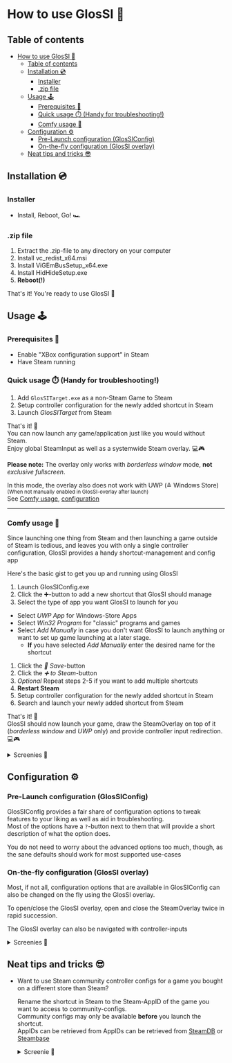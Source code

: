 # How to use GlosSI 📖

## Table of contents

- [How to use GlosSI 📖](#how-to-use-glossi-)
  - [Table of contents](#table-of-contents)
  - [Installation 💿](#installation-)
    - [Installer](#installer)
    - [.zip file](#zip-file)
  - [Usage 🕹️](#usage-️)
    - [Prerequisites 🚨](#prerequisites-)
    - [Quick usage ⏱️ (Handy for troubleshooting!)](#quick-usage-️-handy-for-troubleshooting)
    - [Comfy usage 🧸](#comfy-usage-)
  - [Configuration ⚙️](#configuration-️)
    - [Pre-Launch configuration (GlosSIConfig)](#pre-launch-configuration-glossiconfig)
    - [On-the-fly configuration (GlosSI overlay)](#on-the-fly-configuration-glossi-overlay)
  - [Neat tips and tricks 😎](#neat-tips-and-tricks-)

## Installation 💿

### Installer

- Install, Reboot, Go! 🏎️

### .zip file

1. Extract the .zip-file to any directory on your computer
2. Install vc_redist_x64.msi
3. Install ViGEmBusSetup_x64.exe
4. Install HidHideSetup.exe
5. **Reboot(!)**

That's it! You're ready to use GlosSI 🙌

## Usage 🕹️

### Prerequisites 🚨

- Enable "XBox configuration support" in Steam
- Have Steam running

### Quick usage ⏱️ (Handy for troubleshooting!)

1. Add `GlosSITarget.exe` as a non-Steam Game to Steam
2. Setup controller configuration for the newly added shortcut in Steam
3. Launch _GlosSITarget_ from Steam

That's it! 🎉  
You can now launch any game/application just like you would without Steam.  
Enjoy global SteamInput as well as a systemwide Steam overlay. 💻🎮

**Please note:**
The overlay only works with _borderless window_ mode, **not** _exclusive fullscreen_.

In this mode, the overlay also does not work with UWP (≙ Windows Store)  
<sup>(When not manually enabled in GlosSI-overlay after launch)</sup>  
See [Comfy usage](#-comfy-usage), [configuration](#-configuration)

---

### Comfy usage 🧸

Since launching one thing from Steam and then launching a game outside of Steam is tedious, and leaves you with only a single controller configuration, GlosSI provides a handy shortcut-management and config app

Here's the basic gist to get you up and running using GlosSI

1. Launch GlosSIConfig.exe
2. Click the ➕-button to add a new shortcut that GlosSI should manage
3. Select the type of app you want GlosSI to launch for you  

- Select _UWP App_ for Windows-Store Apps
- Select _Win32 Program_ for "classic" programs and games
- Select _Add Manually_ in case you don't want GlosSI to launch anything or want to set up game launching at a later stage.
  - **If** you have selected _Add Manually_ enter the desired name for the shortcut

1. Click the _💾 Save_-button
2. Click the _➕ to Steam_-button
3. _Optional_ Repeat steps 2-5 if you want to add multiple shortcuts
4. **Restart Steam**
5. Setup controller configuration for the newly added shortcut in Steam
6. Search and launch your newly added shortcut from Steam

That's it! 🎉  
GlosSI should now launch your game, draw the SteamOverlay on top of it (_borderless window_ and _UWP_ only) and provide controller input redirection. 💻🎮

<details>
  <summary>Screenies 📸</summary>

![steps-gif](./glossi_add_shortcut.gif)

</details>  

## Configuration ⚙️

### Pre-Launch configuration (GlosSIConfig)

GlosSIConfig provides a fair share of configuration options to tweak features to your liking as well as aid in troubleshooting.  
Most of the options have a `?`-button next to them that will provide a short description of what the option does.	

You do not need to worry about the advanced options too much, though, as the sane defaults should work for most supported use-cases

### On-the-fly configuration (GlosSI overlay)

Most, if not all, configuration options that are available in GlosSIConfig can also be changed on the fly using the GlosSI overlay.

To open/close the GlosSI overlay, open and close the SteamOverlay twice in rapid succession.

The GlosSI overlay can also be navigated with controller-inputs

<details>
  <summary>Screenies 📸</summary>

![overlay-screenie](./overlay_screenie.png)
![overlay-controller-controls-screenie](./imgui_controls_v6_Xbox.png)

</details>  

## Neat tips and tricks 😎

- Want to use Steam community controller configs for a game you bought on a different store than Steam?

    Rename the shortcut in Steam to the Steam-AppID of the game you want to access to community-configs.  
    Community configs may only be available **before** you launch the shortcut.  
    AppIDs can be retrieved from AppIDs can be retrieved from [SteamDB](https://steamdb.info/apps/) or [Steambase](https://steambase.io/apps)

    <details>
    <summary>Screenie 📸</summary>

    ![appid-trick](./appid_trick.png)

    </details>  
